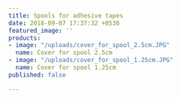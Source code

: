 ```yaml
---
title: Spools for adhesive tapes
date: 2018-09-07 17:37:32 +0530
featured_image: ''
products:
- image: "/uploads/cover_for_spool_2.5cm.JPG"
  name: Cover for spool 2.5cm
- image: "/uploads/cover_for_spool_1.25cm.JPG"
  name: Cover for spool 1.25cm
published: false

---
```

